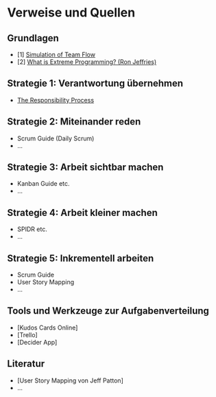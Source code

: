 # Verweise und Quellen

## Grundlagen

- [1] [Simulation of Team Flow](https://www.youtube.com/watch?v=bhpQKA9XYcE)
- [2] [What is Extreme Programming? (Ron Jeffries)](https://ronjeffries.com/xprog/what-is-extreme-programming/)

## Strategie 1: Verantwortung übernehmen

- [The Responsibility Process](https://www.selbstfuehren.de/post/the-responsibility-process)

## Strategie 2: Miteinander reden

- Scrum Guide (Daily Scrum)
- ...

## Strategie 3: Arbeit sichtbar machen

- Kanban Guide etc.
- ...

## Strategie 4: Arbeit kleiner machen

- SPIDR etc.
- ...

## Strategie 5: Inkrementell arbeiten

- Scrum Guide
- User Story Mapping
- ...

## Tools und Werkzeuge zur Aufgabenverteilung

- [Kudos Cards Online]
- [Trello]
- [Decider App]

## Literatur

- [User Story Mapping von Jeff Patton]
- ...
